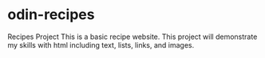 # odin-recipes
Recipes Project
This is a basic recipe website.
This project will demonstrate my skills with html including text, lists, links, and images.
